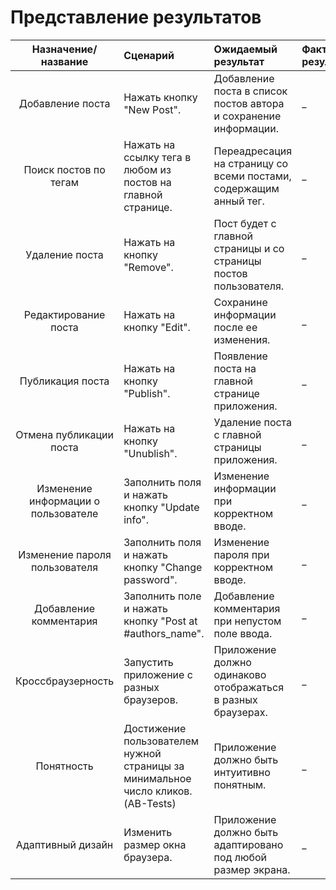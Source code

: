 # Представление результатов

| Назначение/название | Сценарий | Ожидаемый результат | Фактический результат | Оценка |
|:---:|:---|:---|:---|:---|
| Добавление поста | Нажать кнопку "New Post". |Добавление поста в список постов автора и сохранение информации.| _ | _ |
| Поиск постов по тегам | Нажать на ссылку тега в любом из постов на главной странице. | Переадресация на страницу со всеми постами, содержащим анный тег.| _ | _ |
| Удаление поста | Нажать на кнопку "Remove". | Пост будет с главной страницы и со страницы постов пользователя. | _ | _ |
| Редактирование поста | Нажать на кнопку "Edit". | Сохранине информации после ее изменения. | _ | _ |
| Публикация поста | Нажать на кнопку "Publish". | Появление поста на главной странице приложения. | _ | _ |
| Отмена публикации поста | Нажать на кнопку "Unublish". | Удаление поста с главной страницы приложения. | _ | _ |
| Изменение информации о пользователе | Заполнить поля и нажать кнопку "Update info". | Изменение информации при корректном вводе. | _ | _ |
| Изменение пароля пользователя | Заполнить поля и нажать кнопку "Change password". | Изменение пароля при корректном вводе. | _ | _ |
| Добавление комментария | Заполнить поле и нажать кнопку "Post at #authors_name". | Добавление комментария при непустом поле ввода. | _ | _ |
| Кроссбраузерность | Запустить приложение с разных браузеров. | Приложение должно одинаково отображаться в разных браузерах. | _ | _ |
| Понятность | Достижение пользователем нужной страницы за минимальное число кликов.(AB-Tests) | Приложение должно быть интуитивно понятным. | _ | _ |
| Адаптивный дизайн | Изменить размер окна браузера. | Приложение должно быть адаптировано под любой размер экрана. | _ | _ |
